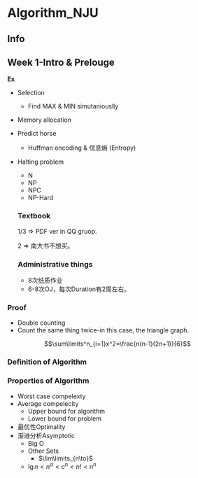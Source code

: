 # Algorithm_NJU

## Info



## Week 1-Intro & Prelouge

**Ex**

-   Selection

    -   Find MAX & MIN simutaniouslly

-   Memory allocation

-   Predict horse 

    -   Huffman encoding & 信息熵 (Entropy)

-   Halting problem

    -   N
    -   NP
    -   NPC
    -   NP-Hard

    

    ### Textbook

    1/3 => PDF ver in QQ gruop.

    2 => 南大书不想买。

    

    ### Administrative things

    -   8次纸质作业
    -   6-8次OJ，每次Duration有2周左右。

### Proof

-   Double counting
-   Count the same thing twice-in this case, the triangle graph.

$$\sum\limits^n_{i=1}x^2=\frac{n(n-1)(2n+1)}{6}$$



### Definition of Algorithm

### Properties of Algorithm

-   Worst case compelexty
-   Average compelecity
    -   Upper bound for algorithm
    -   Lower bound for problem
-   最优性Optimality
-   渐进分析Asymptotic
    -   Big O
    -   Other Sets
        -   $\lim\limits_{n\to}$
    -   $\lg n<n^\alpha<c^n<n!<n^n$

